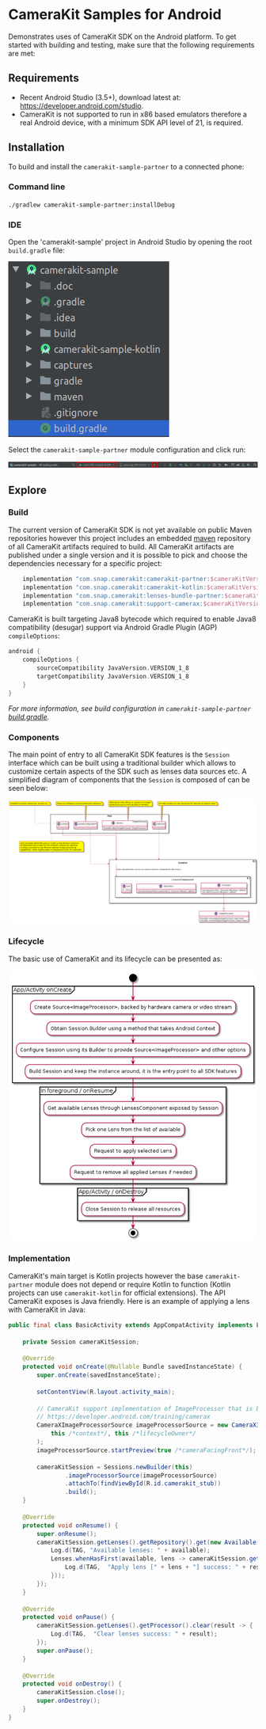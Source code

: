 # CameraKit Samples for Android

Demonstrates uses of CameraKit SDK on the Android platform. To get started with building and testing, make sure that the following requirements are met:  

## Requirements

- Recent Android Studio (3.5+), download latest at: https://developer.android.com/studio.
- CameraKit is not supported to run in x86 based emulators therefore a real Android device, with a minimum SDK API level of 21, is required. 

## Installation

To build and install the `camerakit-sample-partner` to a connected phone:

### Command line

`./gradlew camerakit-sample-partner:installDebug`

### IDE

Open the 'camerakit-sample' project in Android Studio by opening the root `build.gradle` file:

![open-android-studio](.doc/open_android_studio.png)

Select the `camerakit-sample-partner` module configuration and click run:

![run-android-studio](.doc/run_android_studio.png)

## Explore

### Build

The current version of CameraKit SDK is not yet available on public Maven repositories however this project includes an embedded [maven](./maven) repository of all CameraKit artifacts required to build. All CameraKit artifacts are published under a single version and it is possible to pick and choose the dependencies necessary for a specific project:

```groovy
    implementation "com.snap.camerakit:camerakit-partner:$cameraKitVersion"
    implementation "com.snap.camerakit:camerakit-kotlin:$cameraKitVersion"
    implementation "com.snap.camerakit:lenses-bundle-partner:$cameraKitVersion"
    implementation "com.snap.camerakit:support-camerax:$cameraKitVersion"
```

CameraKit is built targeting Java8 bytecode which required to enable Java8 compatibility (desugar) support via Android Gradle Plugin (AGP) `compileOptions`:

```groovy
android {
    compileOptions {
        sourceCompatibility JavaVersion.VERSION_1_8
        targetCompatibility JavaVersion.VERSION_1_8
    }
}
``` 

*For more information, see build configuration in `camerakit-sample-partner` [build.gradle](./camerakit-sample-partner/build.gradle).*

### Components

The main point of entry to all CameraKit SDK features is the `Session` interface which can be built using a traditional builder which allows to customize certain aspects of the SDK such as lenses data sources etc. A simplified diagram of components that the `Session` is composed of can be seen below:

![component_structure](.doc/component_structure.png)

### Lifecycle

The basic use of CameraKit and its lifecycle can be presented as:

![usage_lifecycle](.doc/usage_lifecycle.png)

### Implementation

CameraKit's main target is Kotlin projects however the base `camerakit-partner` module does not depend or require Kotlin to function (Kotlin projects can use `camerakit-kotlin` for official extensions). The API CameraKit exposes is Java friendly. Here is an example of applying a lens with CameraKit in Java:

```java
public final class BasicActivity extends AppCompatActivity implements LifecycleOwner {

    private Session cameraKitSession;

    @Override
    protected void onCreate(@Nullable Bundle savedInstanceState) {
        super.onCreate(savedInstanceState);

        setContentView(R.layout.activity_main);

        // CameraKit support implementation of ImageProcessor that is backed by CameraX library:
        // https://developer.android.com/training/camerax
        CameraXImageProcessorSource imageProcessorSource = new CameraXImageProcessorSource( 
            this /*context*/, this /*lifecycleOwner*/
        );
        imageProcessorSource.startPreview(true /*cameraFacingFront*/);

        cameraKitSession = Sessions.newBuilder(this)
                .imageProcessorSource(imageProcessorSource)
                .attachTo(findViewById(R.id.camerakit_stub))
                .build();
    }

    @Override
    protected void onResume() {
        super.onResume();
        cameraKitSession.getLenses().getRepository().get(new Available("1"), available -> {
            Log.d(TAG, "Available lenses: " + available);
            Lenses.whenHasFirst(available, lens -> cameraKitSession.getLenses().getProcessor().apply(lens, result -> {
                Log.d(TAG,  "Apply lens [" + lens + "] success: " + result);
            }));
        });
    }

    @Override
    protected void onPause() {
        cameraKitSession.getLenses().getProcessor().clear(result -> {
            Log.d(TAG,  "Clear lenses success: " + result);
        });
        super.onPause();
    }

    @Override
    protected void onDestroy() {
        cameraKitSession.close();
        super.onDestroy();
    }
}
``` 

